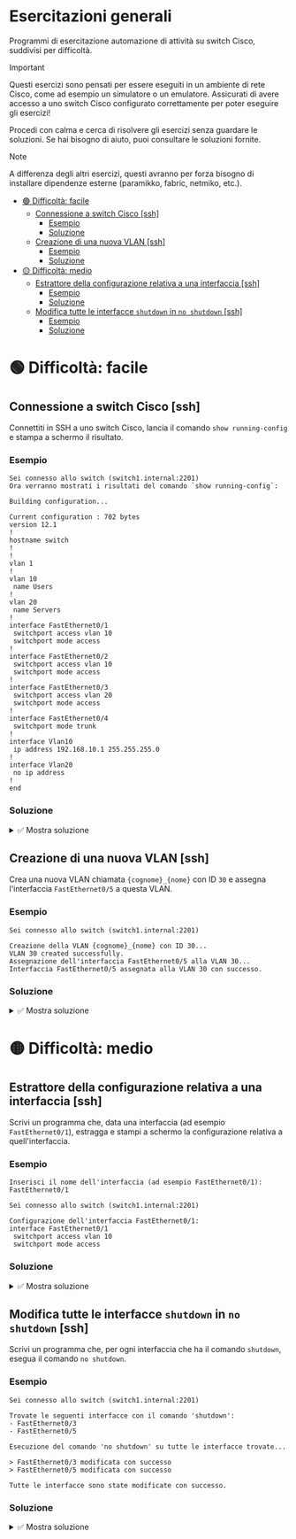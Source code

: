 <!-- omit from toc -->
# Esercitazioni generali

Programmi di esercitazione automazione di attività su switch Cisco, suddivisi per difficoltà.

> [!IMPORTANT]
> Questi esercizi sono pensati per essere eseguiti in un ambiente di rete Cisco, come ad esempio un simulatore o un emulatore. Assicurati di avere accesso a uno switch Cisco configurato correttamente per poter eseguire gli esercizi!

Procedi con calma e cerca di risolvere gli esercizi senza guardare le soluzioni. Se hai bisogno di aiuto, puoi consultare le soluzioni fornite.

> [!NOTE]
> A differenza degli altri esercizi, questi avranno per forza bisogno di installare dipendenze esterne (paramikko, fabric, netmiko, etc.).

- [🟢 Difficoltà: facile](#-difficoltà-facile)
  - [Connessione a switch Cisco \[ssh\]](#connessione-a-switch-cisco-ssh)
    - [Esempio](#esempio)
    - [Soluzione](#soluzione)
  - [Creazione di una nuova VLAN \[ssh\]](#creazione-di-una-nuova-vlan-ssh)
    - [Esempio](#esempio-1)
    - [Soluzione](#soluzione-1)
- [🟡 Difficoltà: medio](#-difficoltà-medio)
  - [Estrattore della configurazione relativa a una interfaccia \[ssh\]](#estrattore-della-configurazione-relativa-a-una-interfaccia-ssh)
    - [Esempio](#esempio-2)
    - [Soluzione](#soluzione-2)
  - [Modifica tutte le interfacce `shutdown` in `no shutdown` \[ssh\]](#modifica-tutte-le-interfacce-shutdown-in-no-shutdown-ssh)
    - [Esempio](#esempio-3)
    - [Soluzione](#soluzione-3)

# 🟢 Difficoltà: facile

## Connessione a switch Cisco [ssh]

Connettiti in SSH a uno switch Cisco, lancia il comando `show running-config` e stampa a schermo il risultato.

### Esempio

```text
Sei connesso allo switch (switch1.internal:2201)
Ora verranno mostrati i risultati del comando `show running-config`:

Building configuration...

Current configuration : 702 bytes
version 12.1
!
hostname switch
!
!
vlan 1
!
vlan 10
 name Users
!
vlan 20
 name Servers
!
interface FastEthernet0/1
 switchport access vlan 10
 switchport mode access
!
interface FastEthernet0/2
 switchport access vlan 10
 switchport mode access
!
interface FastEthernet0/3
 switchport access vlan 20
 switchport mode access
!
interface FastEthernet0/4
 switchport mode trunk
!
interface Vlan10
 ip address 192.168.10.1 255.255.255.0
!
interface Vlan20
 no ip address
!
end
```

### Soluzione

<details>
<summary>✅ Mostra soluzione</summary>

```python
import netmiko

if __name__ == "__main__":
    # Configurazione della connessione SSH
    device = {
        'device_type': 'cisco_ios',
        'host': 'switch1.internal',
        'port': 2201,
        'username': 'root',
        'password': 'root',
        'secret': 'root',
    }

    with netmiko.ConnectHandler(**cisco_881) as net_connect:
        print(f'Sei connesso allo switch ({device["host"]}:{device["port"]})')

        # Entra in modalità privilegiata (se necessario)
        privileged = net_connect.check_enable_mode()
        if not privileged:
            net_connect.enable()

        print('Ora verranno mostrati i risultati del comando `show running-config`:\n')
        # Esegui il comando 'show running-config'
        net_connect.send_command_timing('show running-config\n\n', 
            normalize=False,
        )
```

</details>

## Creazione di una nuova VLAN [ssh]

Crea una nuova VLAN chiamata `{cognome}_{nome}` con ID `30` e assegna l'interfaccia `FastEthernet0/5` a questa VLAN.

### Esempio

```text
Sei connesso allo switch (switch1.internal:2201)

Creazione della VLAN {cognome}_{nome} con ID 30...
VLAN 30 created successfully.
Assegnazione dell'interfaccia FastEthernet0/5 alla VLAN 30...
Interfaccia FastEthernet0/5 assegnata alla VLAN 30 con successo.
```

### Soluzione

<details>
<summary>✅ Mostra soluzione</summary>

```python

import netmiko

if __name__ == "__main__":
    # Configurazione della connessione SSH
    device = {
        'device_type': 'cisco_ios',
        'host': '127.0.0.1',
        'port': 2201,
        'username': 'root',
        'password': 'root',
        'secret': 'root',
    }

    with netmiko.ConnectHandler(**device) as net_connect:
        print(f'Sei connesso allo switch ({device["host"]}:{device["port"]})')

        # Entra in modalità privilegiata (se necessario)
        privileged = net_connect.check_enable_mode()
        if not privileged:
            net_connect.enable()

        vlan_name = "COGNOME_NOME"  # Sostituisci con il tuo cognome e nome


        # Crea la VLAN 30
        print(f'Creazione della VLAN {vlan_name} con ID 30...')
        net_connect.send_config_set([
            'vlan 30',
            f'name {vlan_name}',
        ], cmd_verify=False, exit_config_mode=False)
        print('VLAN 30 creata con successo.')

        # Assegna l'interfaccia FastEthernet0/5 alla VLAN 30
        print('Assegnazione dell\'interfaccia FastEthernet0/5 alla VLAN 30...')
        net_connect.send_config_set([
            'interface FastEthernet0/5',
            'switchport mode access',
            'switchport access vlan 30',
            'no shutdown',
        ], enter_config_mode=False, cmd_verify=False, exit_config_mode=False)

        print(net_connect.send_command_timing('exit\nexit\n\n', normalize=False))

        # Salva la configurazione
        net_connect.save_config()

        print(net_connect.send_command_timing('show running-config\n\n', 
            normalize=False,
        ))
```

</details>

# 🟡 Difficoltà: medio

## Estrattore della configurazione relativa a una interfaccia [ssh]

Scrivi un programma che, data una interfaccia (ad esempio `FastEthernet0/1`), estragga e stampi a schermo la configurazione relativa a quell'interfaccia.

### Esempio

```text
Inserisci il nome dell'interfaccia (ad esempio FastEthernet0/1): FastEthernet0/1

Sei connesso allo switch (switch1.internal:2201)

Configurazione dell'interfaccia FastEthernet0/1:
interface FastEthernet0/1
 switchport access vlan 10
 switchport mode access
```

### Soluzione

<details>
<summary>✅ Mostra soluzione</summary>

```python
import re
import netmiko

if __name__ == "__main__":
    target_interface = input('Inserisci il nome dell\'interfaccia (ad esempio FastEthernet0/1): ')

    # Configurazione della connessione SSH
    device = {
        'device_type': 'cisco_ios',
        'host': '127.0.0.1',
        'port': 2201,
        'username': 'root',
        'password': 'root',
        'secret': 'root',
    }

    with netmiko.ConnectHandler(**device) as net_connect:
        print(f'Sei connesso allo switch ({device["host"]}:{device["port"]})')

        # Entra in modalità privilegiata (se necessario)
        privileged = net_connect.check_enable_mode()
        if not privileged:
            net_connect.enable()

        # Esegui il comando 'show running-config' e filtra per l'interfaccia specificata
        print(f'Configurazione dell\'interfaccia {target_interface}:')
        output = str(net_connect.send_command_timing(f'show running-config interface {target_interface}\n\n',
            normalize=False,
        ))

        # Stampa solo il blocco indentato (tra `interface FastEthernet0/5` e `end`) dell'interfaccia
        match = re.search(rf'interface {re.escape(target_interface)}\s*\n(.*?)(?=\nend)', output, re.DOTALL)
        if match:
            print('\n'.join([line for line in match.group(1).splitlines() if line.strip()]))  # Stampa le righe non vuote
        else:
            print(f'Configurazione per l\'interfaccia {target_interface} non trovata.')
```

</details>

## Modifica tutte le interfacce `shutdown` in `no shutdown` [ssh]

Scrivi un programma che, per ogni interfaccia che ha il comando `shutdown`, esegua il comando `no shutdown`.

### Esempio

```text
Sei connesso allo switch (switch1.internal:2201)

Trovate le seguenti interfacce con il comando 'shutdown':
- FastEthernet0/3
- FastEthernet0/5

Esecuzione del comando 'no shutdown' su tutte le interfacce trovate...

> FastEthernet0/3 modificata con successo
> FastEthernet0/5 modificata con successo

Tutte le interfacce sono state modificate con successo.
```

### Soluzione

<details>
<summary>✅ Mostra soluzione</summary>

```python

from logging import shutdown
import re
import netmiko

if __name__ == "__main__":
    # Configurazione della connessione SSH
    device = {
        'device_type': 'cisco_ios',
        'host': '127.0.0.1',
        'port': 2201,
        'username': 'root',
        'password': 'root',
        'secret': 'root',
    }

    with netmiko.ConnectHandler(**device) as net_connect:
        print(f'Sei connesso allo switch ({device["host"]}:{device["port"]})')

        # Entra in modalità privilegiata (se necessario)
        privileged = net_connect.check_enable_mode()
        if not privileged:
            net_connect.enable()

        # Esegui il comando 'show running-config' e filtra per l'interfaccia specificata
        output = str(net_connect.send_command_timing('show running-config\n\n',
            normalize=False,
        ))

        # Stampa solo il blocco indentato (tra `interface FastEthernet0/5` e `end`) dell'interfaccia
        interfaces = {
            el[0]: [line.strip() for line in el[1].splitlines()]
            for el in re.findall(r'interface (.*?)\s*\n(.*?)(?=\nend|!)', output, re.DOTALL)
        }

        interfaces_with_shutdown = [
            interface 
            for interface, config in interfaces.items()
            if 'shutdown' in config
        ]

        print("Trovate le seguenti interfacce con il comando 'shutdown':")
        for interface in interfaces_with_shutdown:
            print(f' - {interface}')
        
        if interfaces_with_shutdown:
            net_connect.config_mode()

        print("Esecuzione del comando 'no shutdown' su tutte le interfacce trovate...")
        for interface in interfaces_with_shutdown:
            net_connect.send_config_set([f'interface {interface}', 'no shutdown'], enter_config_mode=False, exit_config_mode=False)
            print(f"> {interface} modificata con successo")


        if interfaces_with_shutdown:
            net_connect.send_command_timing('exit\nexit\n\n', normalize=False)

        print("Tutte le interfacce sono state modificate con successo.")
```

</details>
